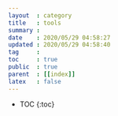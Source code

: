 ```yaml
---
layout  : category
title   : tools
summary : 
date    : 2020/05/29 04:58:27
updated : 2020/05/29 04:58:40
tag     : 
toc     : true
public  : true
parent  : [[index]]
latex   : false
---
```

* TOC
{:toc}

# 
